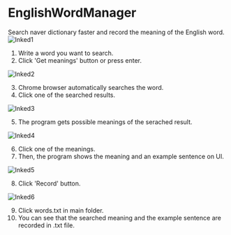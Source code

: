 # EnglishWordManager
 
Search naver dictionary faster and record the meaning of the English word.
![Inked1](https://github.com/cjsj166/EnglishWordManager/assets/94033188/7746d304-e754-4dfc-8b48-d07a879952a7)

1. Write a word you want to search.
2. Click 'Get meanings' button or press enter.

![Inked2](https://github.com/cjsj166/EnglishWordManager/assets/94033188/d115d298-af95-4446-a284-053f819cf6e9)

3. Chrome browser automatically searches the word.
4. Click one of the searched results.

![Inked3](https://github.com/cjsj166/EnglishWordManager/assets/94033188/5e323784-e301-49d2-890e-490a2aad5bcb)

5. The program gets possible meanings of the serached result.

![Inked4](https://github.com/cjsj166/EnglishWordManager/assets/94033188/5c9723d1-f070-4ae5-818f-a30403a832e8)

6. Click one of the meanings.
7. Then, the program shows the meaning and an example sentence on UI.

![Inked5](https://github.com/cjsj166/EnglishWordManager/assets/94033188/fde93d21-8130-467c-b033-84dfbd8737e8)

8. Click 'Record' button.

![Inked6](https://github.com/cjsj166/EnglishWordManager/assets/94033188/02f88360-f386-4fca-9209-9b089520cde2)

9. Click words.txt in main folder.
10. You can see that the searched meaning and the example sentence are recorded in .txt file.
